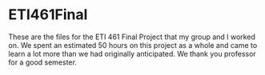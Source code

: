 # ETI461Final
These are the files for the ETI 461 Final Project that my group and I worked on. 
We spent an estimated 50 hours on this project as a whole and came to learn a lot more than we had originally anticipated. We thank you professor for
a good semester. 
